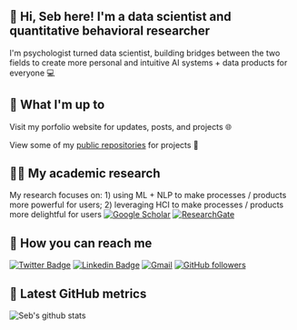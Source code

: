 ## 👋 Hi, Seb here! I'm a data scientist and quantitative behavioral researcher
I'm psychologist turned data scientist, building bridges between the two fields to create more personal and intuitive AI systems + data products for everyone 💻

## 👀 What I'm up to 
Visit my porfolio website for updates, posts, and projects 🌐 

View some of my [public repositories](https://github.com/sebastianmarinc?tab=repositories) for projects 📂

## 👨‍🔬 My academic research
My research focuses on: 1) using ML + NLP to make processes / products more powerful for users; 2) leveraging HCI to make processes / products more delightful for users [![Google Scholar](https://img.shields.io/badge/Google%20Scholar-4285F4.svg?style=flat-square&logo=Google-Scholar&logoColor=white)](https://scholar.google.com/citations?hl=en&user=rtLB7wkAAAAJ&view_op=list_works&sortby=pubdate)
[![ResearchGate](https://img.shields.io/badge/ResearchGate-00CCBB.svg?style=flat-square&logo=ResearchGate&logoColor=white)](https://www.researchgate.net/profile/Sebastian-Marin-6)

## 💬 How you can reach me 
[![Twitter Badge](https://img.shields.io/badge/-Twitter-1ca0f1?style=flat-square&labelColor=1ca0f1&logo=twitter&logoColor=white&link=https://twitter.com/marin343)](https://twitter.com/marin343) 
[![Linkedin Badge](https://img.shields.io/badge/-LinkedIn-blue?style=flat-square&logo=Linkedin&logoColor=white&link=https://www.linkedin.com/in/sebastian-marin-5a2abb83/)](https://www.linkedin.com/in/sebastian-marin-5a2abb83/)
[![Gmail](https://img.shields.io/badge/-Gmail-c14438?style=flat-square&logo=Gmail&logoColor=white)](mailto:sebastianmarinc@gmail.com)
[![GitHub followers](https://img.shields.io/github/followers/sebastianmarinc?label=Follow&style=social)](https://github.com/sebastianmarinc/?tab=follow)


## 🔔 Latest GitHub metrics

![Seb's github stats](https://github-readme-stats.vercel.app/api?username=sebastianmarinc&count_private=true&show_icons=true)
